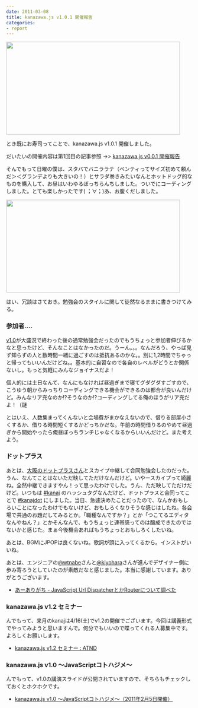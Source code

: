 ```yaml
---
date: 2011-03-08
title: kanazawa.js v1.0.1 開催報告
categories:
- report
---
```

<img class="fig" title="k1" src="/static/blog/2011/03/k1.jpg" alt="" width="470" height="250" />

とき既にお寿司ってことで、kanazawa.js v1.0.1 開催しました。

だいたいの開催内容は第1回目の記事参照 -&gt;&gt; <a href="https://t32k.me/mol/2010/12/kanazawa-js-v001/" target="_blank">kanazawa.js v0.0.1 開催報告</a>

そんでもって日曜の僕は、スタバでバニララテ（ベンティってサイズ初めて頼んだ＞＜グランデよりも大きいの！）とサラダ巻きみたいなんとホットドッグ的なものを購入して、お昼はいわゆるぼっちらんちしました。ついでにコーディングしました。とても楽しかったです( ；∀；)あ、お腹くだしました。

<img class="fig" title="k2" src="/static/blog/2011/03/k2.jpg" alt="" width="470" height="250" />

はい、冗談はさておき。勉強会のスタイルに関して徒然なるままに書きつけてみる。
<h3>参加者....</h3>
<a href="http://kanazawajs.tumblr.com/v1-0/" target="_blank">v1.0</a>が大盛況で終わった後の通常勉強会だったのでもうちょっと参加者伸びるかなと思ったけど、そんなことはなかったのだ。うーん。。。なんだろう、やっぱ見ず知らずの人と数時間一緒に過ごすのは抵抗あるのかな。。別に1,2時間でちゃっと帰ってもいいんだけどね。。基本的に自習なので各自のレベルがどうとか関係ないし。もっと気軽にみんなジョイナスだよ！

個人的には土日なんて、なんにもなければ昼過ぎまで寝てグダグダすごすので、こうゆう朝からみっちりコーディングできる機会ができるのは都合が良いんだけど。みんなリア充なのか!?そうなのか!?コーディングしてる俺のほうがリア充だよ！（謎

とはいえ、人数集まってくんないと会場費がまかなえないので、借りる部屋小さくするか、借りる時間短くするかどっちかだな。午前の時間借りるのやめて昼過ぎから開始やったら俺昼ぼっちランチじゃなくなるからいいんだけど。また考えよう。
<h3>ドットプラス</h3>
あとは、<a href="http://dtps.jp/" target="_blank">大阪のドットプラスさん</a>とスカイプ中継して合同勉強会したのだった。うん、なんてことはないただ映してただけなんだけど。いやースカイプって綺麗ね。全然中継できますやん！って思ったわけでした。うん、ただ映してただけだけど。いつもは <a href="http://twitter.com/#!/saved-search/%23kanaj" target="_blank">#kanaj</a> のハッシュタグなんだけど、ドットプラスと合同ってことで <a href="http://twitter.com/#!/saved-search/%23kanajdot" target="_blank">#kanajdot</a> にしました。当日、急遽決めたことだったので、なんかおもしろいことになったわけでもないけど、おもしろくなりそうな感じはしたね。各会場で共通のお題だしてみるとか。「職種なんですか？」とか「つこてるエディタなんやねん？」とかそんなんで、もうちょっと連帯感ってのは醸成できたのではないかと感じた。まぁ今後機会あればもうちょっとおもしろくしたいね。

あとは、BGMにJPOPは良くないね。歌詞が頭に入ってくるから。インストがいいね。

あとは、エンジニアの<a href="http://twitter.com/#!/wtnabe" target="_blank">@wtnabe</a>さんと<a href="http://twitter.com/#!/kiyohara" target="_blank">@kiyohara</a>さんが進んでデザイナー側に歩み寄ろうとしていたのが素敵だなと感じました。本当に感謝しています。ありがとうございます。
<ul>
	<li><a href=" http://aligach.net/diary/20110306.html" target="_blank">あーありがち - JavaScript Url DispatcherとかRouterについて調べた</a></li>
</ul>
<h3>kanazawa.js v1.2 セミナー</h3>
んでもって、来月のkanajは4/16(土)でv1.2の開催でございます。今回は講義形式でやってみようと思いますんで。何分でもいいので喋ってくれる人募集中です。よろしくお願いします。
<ul>
	<li><a title="kanazawa.js v1.2 セミナー : ATND" href="http://atnd.org/events/13312" target="_blank">kanazawa.js v1.2 セミナー : ATND</a></li>
</ul>
<h3>kanazawa.js v1.0 〜JavaScriptコトハジメ〜</h3>
んでもって、v1.0の講演スライドが公開されていますので、そちらもチェックしておくとホクホクです。
<ul>
	<li><a title="kanazawa.js v1.0 〜JavaScriptコトハジメ〜" href="http://kanazawajs.tumblr.com/v1-0/#sessions" target="_blank">kanazawa.js v1.0 〜JavaScriptコトハジメ〜（2011年2月5日開催）</a></li>
</ul>

